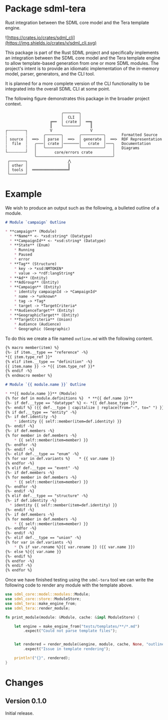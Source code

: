 # Package sdml-tera

Rust integration between the SDML core model and the Tera template engine.

![https://crates.io/crates/sdml_cli](https://img.shields.io/crates/v/sdml_cli.svg)

This package is part of the Rust SDML project and specifically implements an
integration between the SDML core model and the Tera template engine to allow
template-based generation from one or more SDML modules. The project's intent is
to provide an idiomatic implementation of the in-memory model, parser,
generators, and the CLI tool.

It is planned for a more complete version of the CLI functionality to be
integrated into the overall SDML CLI at some point.

The following figure demonstrates this package in the broader project context.

```
                         ╭───────╮
                         │  CLI  │
                    ╔══  │ crate │  ══╗
                    ║    ╰───────╯    ║
┌╌╌╌╌╌╌╌╌┐          V                 V
┆        ┆       ╭───────╮       ╭──────────╮       Formatted Source
┆ source ┆  ══>  │ parse │  ══>  │ generate │  ══>  RDF Representation 
┆  file  ┆   ╭───│ crate │───────│   crate  │───╮   Documentation
┆        ┆   │   ╰───────╯       ╰──────────╯   │   Diagrams
└╌╌╌╌╌╌╌╌┘   │        core/errors crate         │
             ╰──────────────────────────────────╯
 ┌───────┐                  ⋀
 │ other │                  ║
 │ tools │  ════════════════╝
 └───────┘
```

# Example

We wish to produce an output such as the following, a bulleted outline of a
module.

```markdown
# Module `campaign` Outline

* **campaign** (Module)
  * **Name** <- *xsd:string* (Datatype)
  * **CampaignId** <- *xsd:string* (Datatype)
  * **State** (Enum)
    * Running
    * Paused
    * error
  * **Tag** (Structure)
    * key -> *xsd:NMTOKEN*
    * value -> *rdf:langString*
  * **Ad** (Entity)
  * **AdGroup** (Entity)
  * **Campaign** (Entity)
    * identity campaignId -> *CampaignId*
    * name -> *unknown*
    * tag -> *Tag*
    * target -> *TargetCriteria*
  * **AudienceTarget** (Entity)
  * **GeographicTarget** (Entity)
  * **TargetCriteria** (Union)
    * Audience (Audience)
    * Geographic (Geographic)
```

To do this we create a file named `outline.md` with the following content.

```markdown
{% macro member(item) %}
{%- if item.__type == "reference" -%}
*{{ item.type_ref }}*
{% elif item.__type == "definition" -%}
{{ item.name }} -> *{{ item.type_ref }}*
{% endif -%}
{% endmacro member %}

# Module `{{ module.name }}` Outline

* **{{ module.name }}** (Module)
{% for def in module.definitions %}  * **{{ def.name }}**
{%- if def.__type == "datatype" %} <- *{{ def.base_type }}*
{%- endif %} ({{ def.__type | capitalize | replace(from="-", to=" ") }})
{% if def.__type == "entity" -%}
{%- if def.identity -%}
    * identity {{ self::member(item=def.identity) }}
{%- endif -%}
{%- if def.members -%}
{% for member in def.members -%}
    * {{ self::member(item=member) }}
{%- endfor -%}
{%- endif -%}
{%- elif def.__type == "enum" -%}
{% for var in def.variants %}    * {{ var.name }}
{% endfor -%}
{% elif def.__type == "event" -%}
{%- if def.members -%}
{% for member in def.members -%}
    * {{ self::member(item=member) }}
{%- endfor -%}
{%- endif -%}
{% elif def.__type == "structure" -%}
{%- if def.identity -%}
  * identity {{ self::member(item=def.identity) }}
{%- endif -%}
{%- if def.members -%}
{% for member in def.members -%}
    * {{ self::member(item=member) }}
{%- endfor -%}
{%- endif -%}
{%- elif def.__type == "union" -%}
{% for var in def.variants -%}
    * {% if var.rename %}{{ var.rename }} ({{ var.name }})
{%- else %}{{ var.name }}
{%- endif %}
{% endfor -%}
{% endif -%}
{% endfor %}
```

Once we have finished testing using the `sdml-tera` tool we can write the
following code to render any module with the template above.

```rust
use sdml_core::model::modules::Module;
use sdml_core::store::ModuleStore;
use sdml_tera::make_engine_from;
use sdml_tera::render_module;

fn print_module(module: &Module, cache: &impl ModuleStore) {

    let engine = make_engine_from("tests/templates/**/*.md")
        .expect("Could not parse template files");


    let rendered = render_module(&engine, module, cache, None, "outline.md")
        .expect("Issue in template rendering");

    println!("{}", rendered);
}
```

# Changes

## Version 0.1.0

Initial release.
